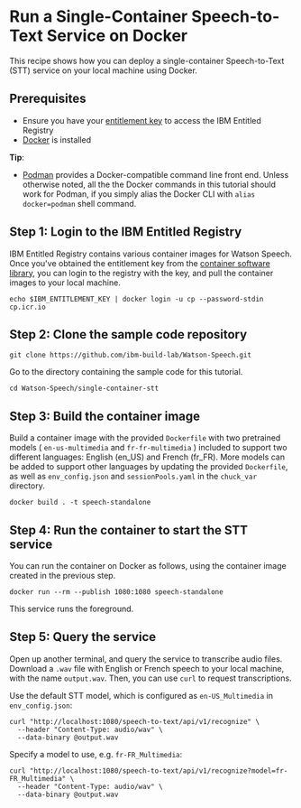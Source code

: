 # Run a Single-Container Speech-to-Text Service on Docker
This recipe shows how you can deploy a single-container Speech-to-Text (STT) service on your local machine using Docker. 

## Prerequisites
- Ensure you have your [entitlement key](https://myibm.ibm.com/products-services/containerlibrary) to access the IBM Entitled Registry
- [Docker](https://docs.docker.com/get-docker/) is installed

**Tip**:
- [Podman](https://podman.io/getting-started/installation) provides a Docker-compatible command line front end. Unless otherwise noted, all the the Docker commands in this tutorial should work for Podman, if you simply alias the Docker CLI with `alias docker=podman` shell command.


## Step 1: Login to the IBM Entitled Registry
IBM Entitled Registry contains various container images for Watson Speech. Once you've obtained the entitlement key from the [container software library](https://myibm.ibm.com/products-services/containerlibrary), you can login to the registry with the key, and pull the container images to your local machine.
```
echo $IBM_ENTITLEMENT_KEY | docker login -u cp --password-stdin cp.icr.io
```

## Step 2: Clone the sample code repository
```
git clone https://github.com/ibm-build-lab/Watson-Speech.git
```
Go to the directory containing the sample code for this tutorial.
```
cd Watson-Speech/single-container-stt
```

## Step 3: Build the container image
Build a container image with the provided `Dockerfile` with two pretrained models ( `en-us-multimedia` and `fr-fr-multimedia` ) included to support two different languages: English (en_US) and French (fr_FR). More models can be added to support other languages by updating the provided `Dockerfile`, as well as `env_config.json` and `sessionPools.yaml` in the `chuck_var` directory.
```
docker build . -t speech-standalone
```


## Step 4: Run the container to start the STT service
You can run the container on Docker as follows, using the container image created in the previous step.
```
docker run --rm --publish 1080:1080 speech-standalone
```
This service runs the foreground.

## Step 5: Query the service
Open up another terminal, and query the service to transcribe audio files. Download a `.wav` file with English or French speech to your local machine, with the name `output.wav`.  Then, you can use `curl` to request transcriptions.

Use the default STT model, which is configured as `en-US_Multimedia` in `env_config.json`:
```
curl "http://localhost:1080/speech-to-text/api/v1/recognize" \
  --header "Content-Type: audio/wav" \
  --data-binary @output.wav
```
Specify a model to use, e.g. `fr-FR_Multimedia`:
```
curl "http://localhost:1080/speech-to-text/api/v1/recognize?model=fr-FR_Multimedia" \
  --header "Content-Type: audio/wav" \
  --data-binary @output.wav
```

